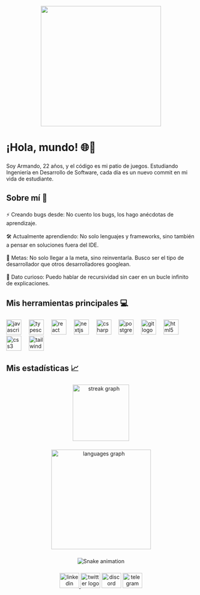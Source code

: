 <br clear="both">

<div align="center">
  <img height="320" src="https://i.imgur.com/XSYniBM.png"  />
</div>

###

<h1 align="left">¡Hola, mundo! 🌐🚀</h1>

###

<p align="left">Soy Armando, 22 años, y el código es mi patio de juegos. Estudiando Ingeniería en Desarrollo de Software, cada día es un nuevo commit en mi vida de estudiante.</p>

###

<h2 align="left">Sobre mí 👾</h2>

###

<p align="left">⚡ Creando bugs desde: No cuento los bugs, los hago anécdotas de aprendizaje.<br><br>🛠 Actualmente aprendiendo: No solo lenguajes y frameworks, sino también a pensar en soluciones fuera del IDE.<br><br>🥅 Metas: No solo llegar a la meta, sino reinventarla. Busco ser el tipo de desarrollador que otros desarrolladores googlean.<br><br>🤖 Dato curioso: Puedo hablar de recursividad sin caer en un bucle infinito de explicaciones.</p>

###

<h2 align="left">Mis herramientas principales 💻</h2>

###

<div align="left">
  <img src="https://cdn.jsdelivr.net/gh/devicons/devicon/icons/javascript/javascript-original.svg" height="40" alt="javascript logo"  />
  <img width="12" />
  <img src="https://cdn.jsdelivr.net/gh/devicons/devicon/icons/typescript/typescript-original.svg" height="40" alt="typescript logo"  />
  <img width="12" />
  <img src="https://cdn.jsdelivr.net/gh/devicons/devicon/icons/react/react-original.svg" height="40" alt="react logo"  />
  <img width="12" />
  <img src="https://cdn.jsdelivr.net/gh/devicons/devicon/icons/nextjs/nextjs-original.svg" height="40" alt="nextjs logo"  />
  <img width="12" />
  <img src="https://cdn.jsdelivr.net/gh/devicons/devicon/icons/csharp/csharp-original.svg" height="40" alt="csharp logo"  />
  <img width="12" />
  <img src="https://cdn.jsdelivr.net/gh/devicons/devicon/icons/postgresql/postgresql-original.svg" height="40" alt="postgresql logo"  />
  <img width="12" />
  <img src="https://cdn.jsdelivr.net/gh/devicons/devicon/icons/git/git-original.svg" height="40" alt="git logo"  />
  <img width="12" />
  <img src="https://cdn.jsdelivr.net/gh/devicons/devicon/icons/html5/html5-original.svg" height="40" alt="html5 logo"  />
  <img width="12" />
  <img src="https://cdn.jsdelivr.net/gh/devicons/devicon/icons/css3/css3-original.svg" height="40" alt="css3 logo"  />
  <img width="12" />
  <img src="https://cdn.jsdelivr.net/gh/devicons/devicon/icons/tailwindcss/tailwindcss-original-wordmark.svg" height="40" alt="tailwindcss logo"  />
</div>

###

<h2 align="left">Mis estadísticas 📈</h2>

###

<div align="center">
  <img src="https://streak-stats.demolab.com?user=izoxvl&locale=es&mode=weekly&theme=github_dark&hide_border=true&border_radius=5&date_format=M%20j%5B,%20Y%5D&order=3" height="150" alt="streak graph"  />
</div>

###

<div align="center">
  <img src="https://github-readme-stats.vercel.app/api/top-langs?username=izoxvl&locale=es&hide_title=false&layout=compact&card_width=320&langs_count=7&theme=blue-green&hide_border=true&order=2" height="265" alt="languages graph"  />
</div>

###
<div align="center">
<img src="https://profile-readme-generator.com/assets/snake.svg" alt="Snake animation" />
</div>

###

<div align="center">
  <a href="https://www.linkedin.com/in/armando-lopez-98083128a/" target="_blank">
    <img src="https://raw.githubusercontent.com/maurodesouza/profile-readme-generator/master/src/assets/icons/social/linkedin/default.svg" width="52" height="40" alt="linkedin logo"  />
  </a>
  <img src="https://raw.githubusercontent.com/maurodesouza/profile-readme-generator/master/src/assets/icons/social/twitter/default.svg" width="52" height="40" alt="twitter logo"  />
  <img src="https://raw.githubusercontent.com/maurodesouza/profile-readme-generator/master/src/assets/icons/social/discord/default.svg" width="52" height="40" alt="discord logo"  />
  <img src="https://raw.githubusercontent.com/maurodesouza/profile-readme-generator/master/src/assets/icons/social/telegram/default.svg" width="52" height="40" alt="telegram logo"  />
</div>

###
